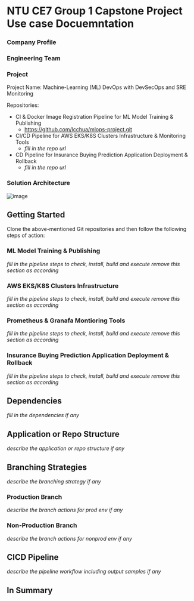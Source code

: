 # NTU CE7 Group 1 Capstone Project Use case Docuemntation

### Company Profile

### Engineering Team

### Project

Project Name: Machine-Learning (ML) DevOps with DevSecOps and SRE Monitoring

Repositories:
- CI & Docker Image Registration Pipeline for ML Model Training & Publishing
  - https://github.com/lcchua/mlops-project.git
- CI/CD Pipeline for AWS EKS/K8S Clusters Infrastructure & Monitoring Tools
   - _fill in the repo url_
- CD Pipeline for Insurance Buying Prediction Application Deployment & Rollback
  - _fill in the repo url_
 
### Solution Architecture
![image](https://github.com/user-attachments/assets/3b9dbbff-6ce5-4776-bcd9-6eb3dd928eef)

## Getting Started
Clone the above-mentioned Git repositories and then follow the following steps of action:

### ML Model Training & Publishing
_fill in the pipeline steps to check, install, build and execute_
_remove this section as according_

### AWS EKS/K8S Clusters Infrastructure
_fill in the pipeline steps to check, install, build and execute_
_remove this section as according_

### Prometheus & Granafa Montioring Tools
_fill in the pipeline steps to check, install, build and execute_
_remove this section as according_

### Insurance Buying Prediction Application Deployment & Rollback
_fill in the pipeline steps to check, install, build and execute_
_remove this section as according_

## Dependencies
_fill in the dependencies if any_

## Application or Repo Structure
_describe the application or repo structure if any_

## Branching Strategies
_describe the branching strategy if any_

### Production Branch
_describe the branch actions for prod env if any_

### Non-Production Branch
_describe the branch actions for nonprod env if any_

## CICD Pipeline
_describe the pipeline workflow including output samples if any_

## In Summary
